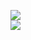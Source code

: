 [![](https://img.shields.io/badge/Made%20With-Github%20Spray-lightgrey.svg?style=for-the-badge&logo=github)](https://github.com/Annihil/github-spray#12494)  
[![](https://i.imgur.com/2DrTn0Z.gif)](https://github.com/Annihil/github-spray)